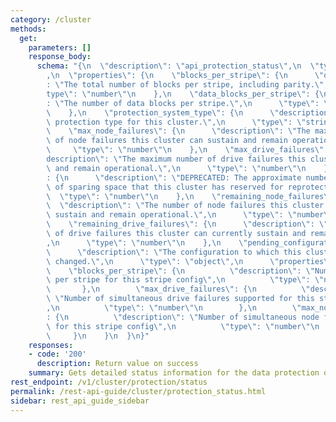 ```yaml
---
category: /cluster
methods:
  get:
    parameters: []
    response_body:
      schema: "{\n  \"description\": \"api_protection_status\",\n  \"type\": \"object\"\
        ,\n  \"properties\": {\n    \"blocks_per_stripe\": {\n      \"description\"\
        : \"The total number of blocks per stripe, including parity.\",\n      \"\
        type\": \"number\"\n    },\n    \"data_blocks_per_stripe\": {\n      \"description\"\
        : \"The number of data blocks per stripe.\",\n      \"type\": \"number\"\n\
        \    },\n    \"protection_system_type\": {\n      \"description\": \"The data\
        \ protection type for this cluster.\",\n      \"type\": \"string\"\n    },\n\
        \    \"max_node_failures\": {\n      \"description\": \"The maximum number\
        \ of node failures this cluster can sustain and remain operational.\",\n \
        \     \"type\": \"number\"\n    },\n    \"max_drive_failures\": {\n      \"\
        description\": \"The maximum number of drive failures this cluster can sustain\
        \ and remain operational.\",\n      \"type\": \"number\"\n    },\n    \"max_drive_spares\"\
        : {\n      \"description\": \"DEPRECATED: The approximate number of drives\
        \ of sparing space that this cluster has reserved for reprotect.\",\n    \
        \  \"type\": \"number\"\n    },\n    \"remaining_node_failures\": {\n    \
        \  \"description\": \"The number of node failures this cluster can currently\
        \ sustain and remain operational.\",\n      \"type\": \"number\"\n    },\n\
        \    \"remaining_drive_failures\": {\n      \"description\": \"The number\
        \ of drive failures this cluster can currently sustain and remain operational.\"\
        ,\n      \"type\": \"number\"\n    },\n    \"pending_configuration\": {\n\
        \      \"description\": \"The configuration to which this cluster is being\
        \ changed.\",\n      \"type\": \"object\",\n      \"properties\": {\n    \
        \    \"blocks_per_stripe\": {\n          \"description\": \"Number of blocks\
        \ per stripe for this stripe config\",\n          \"type\": \"number\"\n \
        \       },\n        \"max_drive_failures\": {\n          \"description\":\
        \ \"Number of simultaneous drive failures supported for this stripe config\"\
        ,\n          \"type\": \"number\"\n        },\n        \"max_node_failures\"\
        : {\n          \"description\": \"Number of simultaneous node failures supported\
        \ for this stripe config\",\n          \"type\": \"number\"\n        }\n \
        \     }\n    }\n  }\n}"
    responses:
    - code: '200'
      description: Return value on success
    summary: Gets detailed status information for the data protection of the cluster.
rest_endpoint: /v1/cluster/protection/status
permalink: /rest-api-guide/cluster/protection_status.html
sidebar: rest_api_guide_sidebar
---
```

